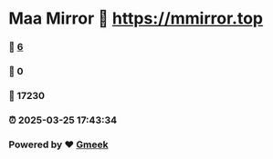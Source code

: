 # Maa Mirror :link: https://mmirror.top 
### :page_facing_up: [6](https://mmirror.top/tag.html) 
### :speech_balloon: 0 
### :hibiscus: 17230 
### :alarm_clock: 2025-03-25 17:43:34 
### Powered by :heart: [Gmeek](https://github.com/Meekdai/Gmeek)
